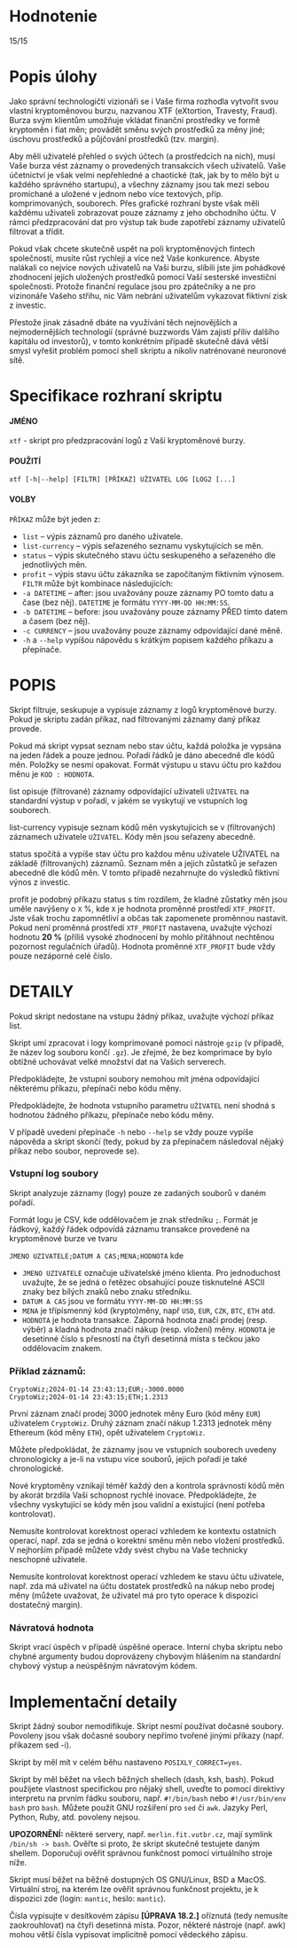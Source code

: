 # Hodnotenie
15/15
# Popis úlohy

Jako správní technologičtí vizionáři se i Vaše firma rozhodla vytvořit svou vlastní kryptoměnovou burzu, nazvanou XTF (eXtortion, Travesty, Fraud). Burza svým klientům umožňuje vkládat finanční prostředky ve formě kryptoměn i fiat měn; provádět směnu svých prostředků za měny jiné; úschovu prostředků a půjčování prostředků (tzv. margin).

Aby měli uživatelé přehled o svých účtech (a prostředcích na nich), musí Vaše burza vést záznamy o provedených transakcích všech uživatelů. Vaše účetnictví je však velmi nepřehledné a chaotické (tak, jak by to mělo být u každého správného startupu), a všechny záznamy jsou tak mezi sebou promíchané a uložené v jednom nebo více textových, příp. komprimovaných, souborech. Přes grafické rozhraní byste však měli každému uživateli zobrazovat pouze záznamy z jeho obchodního účtu. V rámci předzpracování dat pro výstup tak bude zapotřebí záznamy uživatelů filtrovat a třídit.

Pokud však chcete skutečně uspět na poli kryptoměnových fintech společností, musíte růst rychleji a více než Vaše konkurence. Abyste nalákali co nejvíce nových uživatelů na Vaši burzu, slíbili jste jim pohádkové zhodnocení jejich uložených prostředků pomocí Vaší sesterské investiční společnosti. Protože finanční regulace jsou pro zpátečníky a ne pro vizinonáře Vašeho střihu, nic Vám nebrání uživatelům vykazovat fiktivní zisk z investic.

Přestože jinak zásadně dbáte na využívání těch nejnovějších a nejmodernějších technologií (správné buzzwords Vám zajistí příliv dalšího kapitálu od investorů), v tomto konkrétním případě skutečně dává větší smysl vyřešit problém pomocí shell skriptu a nikoliv natrénované neuronové sítě.

# Specifikace rozhraní skriptu
#### JMÉNO

`xtf` - skript pro předzpracování logů z Vaší kryptoměnové burzy.

#### POUŽITÍ

`xtf [-h|--help] [FILTR] [PŘÍKAZ] UŽIVATEL LOG [LOG2 [...]`

#### VOLBY

`PŘÍKAZ` může být jeden z:
- `list` – výpis záznamů pro daného uživatele.
- `list-currency` – výpis seřazeného seznamu vyskytujících se měn.
- `status` – výpis skutečného stavu účtu seskupeného a seřazeného dle jednotlivých měn.
- `profit` – výpis stavu účtu zákazníka se započítaným fiktivním výnosem.
`FILTR` může být kombinace následujících:
- `-a DATETIME` – after: jsou uvažovány pouze záznamy PO tomto datu a čase (bez něj). `DATETIME` je formátu `YYYY-MM-DD HH:MM:SS`.
- `-b DATETIME` – before: jsou uvažovány pouze záznamy PŘED tímto datem a časem (bez něj).
- `-c CURRENCY` – jsou uvažovány pouze záznamy odpovídající dané měně.
- `-h` a `--help` vypíšou nápovědu s krátkým popisem každého příkazu a přepínače.

# POPIS

Skript filtruje, seskupuje a vypisuje záznamy z logů kryptoměnové burzy. Pokud je skriptu zadán příkaz, nad filtrovanými záznamy daný příkaz provede.

Pokud má skript vypsat seznam nebo stav účtu, každá položka je vypsána na jeden řádek a pouze jednou. Pořadí řádků je dáno abecedně dle kódů měn. Položky se nesmí opakovat. Formát výstupu u stavu účtu pro každou měnu je `KOD : HODNOTA`.

list opisuje (filtrované) záznamy odpovídající uživateli `UŽIVATEL` na standardní výstup v pořadí, v jakém se vyskytují ve vstupních log souborech.

list-currency vypisuje seznam kódů měn vyskytujících se v (filtrovaných) záznamech uživatele `UŽIVATEL`. Kódy měn jsou seřazeny abecedně.

status spočítá a vypíše stav účtu pro každou měnu uživatele UŽIVATEL na základě (filtrovaných) záznamů. Seznam měn a jejich zůstatků je seřazen abecedně dle kódů měn. V tomto případě nezahrnujte do výsledků fiktivní výnos z investic.

profit je podobný příkazu status s tím rozdílem, že kladné zůstatky měn jsou uměle navýšeny o `X` %, kde `X` je hodnota proměnné prostředí `XTF_PROFIT`. Jste však trochu zapomnětliví a občas tak zapomenete proměnnou nastavit. Pokud není proměnná prostředí `XTF_PROFIT` nastavena, uvažujte výchozí hodnotu **20 %** (příliš vysoké zhodnocení by mohlo přitáhnout nechtěnou pozornost regulačních úřadů). Hodnota proměnné `XTF_PROFIT` bude vždy pouze nezáporné celé číslo.

# DETAILY

Pokud skript nedostane na vstupu žádný příkaz, uvažujte výchozí příkaz list.

Skript umí zpracovat i logy komprimované pomocí nástroje `gzip` (v případě, že název log souboru končí `.gz`). Je zřejmé, že bez komprimace by bylo obtížné uchovávat velké množství dat na Vašich serverech.

Předpokládejte, že vstupní soubory nemohou mít jména odpovídající některému příkazu, přepínači nebo kódu měny.

Předpokládejte, že hodnota vstupního parametru `UŽIVATEL` není shodná s hodnotou žádného příkazu, přepínače nebo kódu měny.

V případě uvedení přepínače `-h` nebo `--help` se vždy pouze vypíše nápověda a skript skončí (tedy, pokud by za přepínačem následoval nějaký příkaz nebo soubor, neprovede se).

### Vstupní log soubory

Skript analyzuje záznamy (logy) pouze ze zadaných souborů v daném pořadí.

Formát logu je CSV, kde oddělovačem je znak středníku `;`. Formát je řádkový, každý řádek odpovídá záznamu transakce provedené na kryptoměnové burze ve tvaru

`JMENO UZIVATELE;DATUM A CAS;MENA;HODNOTA` 
 kde

- `JMENO UZIVATELE` označuje uživatelské jméno klienta. Pro jednoduchost uvažujte, že se jedná o řetězec obsahující pouze tisknutelné ASCII znaky bez bílých znaků nebo znaku středníku.
- `DATUM A CAS` jsou ve formátu `YYYY-MM-DD HH:MM:SS`
- `MENA` je třípísmenný kód (krypto)měny, např `USD`, `EUR`, `CZK`, `BTC`, `ETH` atd.
- `HODNOTA` je hodnota transakce. Záporná hodnota značí prodej (resp. výběr) a kladná hodnota značí nákup (resp. vložení) měny. `HODNOTA` je desetinné číslo s přesností na čtyři desetinná místa s tečkou jako oddělovacím znakem.

### Příklad záznamů:

```
CryptoWiz;2024-01-14 23:43:13;EUR;-3000.0000
CryptoWiz;2024-01-14 23:43:15;ETH;1.2313
```
První záznam značí prodej 3000 jednotek měny Euro (kód měny `EUR`) uživatelem `CryptoWiz`.
Druhý záznam značí nákup 1.2313 jednotek měny Ethereum (kód měny `ETH`), opět uživatelem `CryptoWiz`.

Můžete předpokládat, že záznamy jsou ve vstupních souborech uvedeny chronologicky a je-li na vstupu více souborů, jejich pořadí je také chronologické.

Nové kryptoměny vznikají téměř každý den a kontrola správnosti kódů měn by akorát brzdila Vaši schopnost rychlé inovace. Předpokládejte, že všechny vyskytující se kódy měn jsou validní a existující (není potřeba kontrolovat).

Nemusíte kontrolovat korektnost operací vzhledem ke kontextu ostatních operací, např. zda se jedná o korektní směnu měn nebo vložení prostředků. V nejhorším případě můžete vždy svést chybu na Vaše technicky neschopné uživatele.

Nemusíte kontrolovat korektnost operací vzhledem ke stavu účtu uživatele, např. zda má uživatel na účtu dostatek prostředků na nákup nebo prodej měny (můžete uvažovat, že uživatel má pro tyto operace k dispozici dostatečný margin).

###  Návratová hodnota
Skript vrací úspěch v případě úspěšné operace. Interní chyba skriptu nebo chybné argumenty budou doprovázeny chybovým hlášením na standardní chybový výstup a neúspěšným návratovým kódem.
# Implementační detaily
Skript žádný soubor nemodifikuje. Skript nesmí používat dočasné soubory. Povoleny jsou však dočasné soubory nepřímo tvořené jinými příkazy (např. příkazem sed -i).

Skript by měl mít v celém běhu nastaveno `POSIXLY_CORRECT=yes`.

Skript by měl běžet na všech běžných shellech (dash, ksh, bash). Pokud použijete vlastnost specifickou pro nějaký shell, uveďte to pomocí direktivy interpretu na prvním řádku souboru, např. `#!/bin/bash` nebo `#!/usr/bin/env bash` pro `bash`. Můžete použít GNU rozšíření pro `sed` či `awk`. Jazyky Perl, Python, Ruby, atd. povoleny nejsou.

**UPOZORNĚNÍ:** některé servery, např. `merlin.fit.vutbr.cz`, mají symlink `/bin/sh -> bash`. Ověřte si proto, že skript skutečně testujete daným shellem. Doporučuji ověřit správnou funkčnost pomocí virtuálního stroje níže.

Skript musí běžet na běžně dostupných OS GNU/Linux, BSD a MacOS. Virtuální stroj, na kterém lze ověřit správnou funkčnost projektu, je k dispozici zde (login: `mantic`, heslo: `mantic`).

Čísla vypisujte v desítkovém zápisu **[ÚPRAVA 18.2.]** oříznutá (tedy nemusíte zaokrouhlovat) na čtyři desetinná místa. Pozor, některé nástroje (např. awk) mohou větší čísla vypisovat implicitně pomocí vědeckého zápisu.
